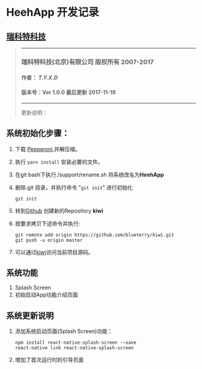 # HeehApp 开发记录

## [瑞科特科技](http://www.rekete.com)

> ***
> ### 瑞科特科技(北京)有限公司 版权所有 2007-2017
> #### 作者： *T.Y.X.D*
> #### 版本号：Ver 1.0.0  最后更新 2017-11-19
> ***
> 更新说明：

## 系统初始化步骤：

1. 下载 [Pepperoni](https://github.com/futurice/pepperoni-app-kit),并解压缩。
1. 执行 `yarn install` 安装必要的文件。
1. 在git bash下执行./support/rename.sh 将系统改名为**HeehApp**
1. 删除.git 目录，并执行命令 "`git init`" 进行初始化

    `git init`

1. 转到[Github](https://github.com/blueterry) 创建新的Repository **kiwi**
1. 按要求拷贝下述命令并执行:

    ```Shell
    git remote add origin https://github.com/blueterry/kiwi.git
    git push -u origin master
    ```

1. 可以通过[kiwi](https://github.com/blueterry/kiwi)访问当前项目源码。

## 系统功能

1. Splash Screen
1. 初始启动App功能介绍页面

## 系统更新说明

1. 添加系统启动页面(Splash Screen)功能：
    ```Shell
    npm install react-native-splash-screen -–save
    react-native link react-native-splash-screen
    ```
1. 增加了首次运行时的引导页面